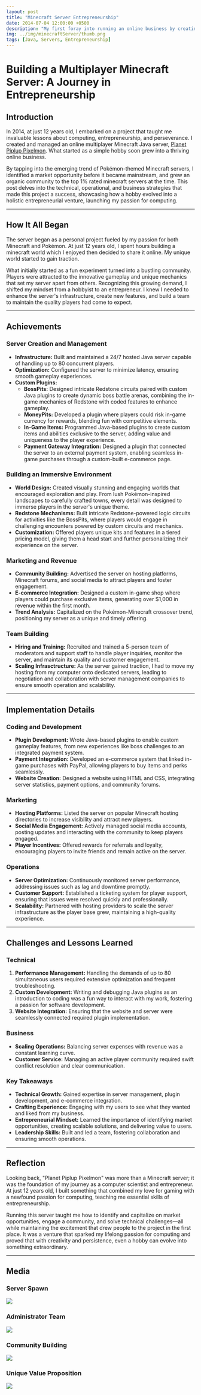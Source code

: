 ```yaml
---
layout: post
title: "Minecraft Server Entrepreneurship"
date: 2014-07-04 12:00:00 +0500
description: "My first foray into running an online business by creating a multiplayer Minecraft server."
img: ../img/minecraftServer/thumb.png
tags: [Java, Servers, Entrepreneurship]
---
```


# Building a Multiplayer Minecraft Server: A Journey in Entrepreneurship

## Introduction

In 2014, at just 12 years old, I embarked on a project that taught me invaluable lessons about computing, entrepreneurship, and perseverance. I created and managed an online multiplayer Minecraft Java server, [Planet Piplup Pixelmon](https://www.planetminecraft.com/server/planet-piplup-pixelmon-2886331/). What started as a simple hobby soon grew into a thriving online business.

By tapping into the emerging trend of Pokémon-themed Minecraft servers, I identified a market opportunity before it became mainstream, and grew an organic community to the top 1% rated minecraft servers at the time. This post delves into the technical, operational, and business strategies that made this project a success, showcasing how a hobby evolved into a holistic entrepreneurial venture, launching my passion for computing.

---

## How It All Began

The server began as a personal project fueled by my passion for both Minecraft and Pokémon. At just 12 years old, I spent hours building a minecraft world which I enjoyed then decided to share it online. My unique world started to gain traction. 

What initially started as a fun experiment turned into a bustling community. Players were attracted to the innovative gameplay and unique mechanics that set my server apart from others. Recognizing this growing demand, I shifted my mindset from a hobbyist to an entrepreneur. I knew I needed to enhance the server's infrastructure, create new features, and build a team to maintain the quality players had come to expect.

---

## Achievements

### Server Creation and Management
- **Infrastructure:** Built and maintained a 24/7 hosted Java server capable of handling up to 80 concurrent players.
- **Optimization:** Configured the server to minimize latency, ensuring smooth gameplay experiences.
- **Custom Plugins:**
  - **BossPits:** Designed intricate Redstone circuits paired with custom Java plugins to create dynamic boss battle arenas, combining the in-game mechanics of Redstone with coded features to enhance gameplay.
  - **MoneyPits:** Developed a plugin where players could risk in-game currency for rewards, blending fun with competitive elements.
  - **In-Game Items:** Programmed Java-based plugins to create custom items and abilities exclusive to the server, adding value and uniqueness to the player experience.
  - **Payment Gateway Integration:** Designed a plugin that connected the server to an external payment system, enabling seamless in-game purchases through a custom-built e-commerce page.

### Building an Immersive Environment
- **World Design:** Created visually stunning and engaging worlds that encouraged exploration and play. From lush Pokémon-inspired landscapes to carefully crafted towns, every detail was designed to immerse players in the server's unique theme.
- **Redstone Mechanisms:** Built intricate Redstone-powered logic circuits for activities like the BossPits, where players would engage in challenging encounters powered by custom circuits and mechanics.
- **Customization:** Offered players unique kits and features in a tiered pricing model, giving them a head start and further personalizing their experience on the server.

### Marketing and Revenue
- **Community Building:** Advertised the server on hosting platforms, Minecraft forums, and social media to attract players and foster engagement.
- **E-commerce Integration:** Designed a custom in-game shop where players could purchase exclusive items, generating over $1,000 in revenue within the first month.
- **Trend Analysis:** Capitalized on the Pokémon-Minecraft crossover trend, positioning my server as a unique and timely offering.

### Team Building
- **Hiring and Training:** Recruited and trained a 5-person team of moderators and support staff to handle player inquiries, monitor the server, and maintain its quality and customer engagement.
- **Scaling Infrasctructure:** As the server gained traction, I had to move my hosting from my computer onto dedicated servers, leading to negotiation and collaboration with server management companies to ensure smooth operation and scalability.

---

## Implementation Details

### Coding and Development
- **Plugin Development:** Wrote Java-based plugins to enable custom gameplay features, from new experiences like boss challenges to an integrated payment system.
- **Payment Integration:** Developed an e-commerce system that linked in-game purchases with PayPal, allowing players to buy items and perks seamlessly.
- **Website Creation:** Designed a website using HTML and CSS, integrating server statistics, payment options, and community forums.

### Marketing
- **Hosting Platforms:** Listed the server on popular Minecraft hosting directories to increase visibility and attract new players.
- **Social Media Engagement:** Actively managed social media accounts, posting updates and interacting with the community to keep players engaged.
- **Player Incentives:** Offered rewards for referrals and loyalty, encouraging players to invite friends and remain active on the server.

### Operations
- **Server Optimization:** Continuously monitored server performance, addressing issues such as lag and downtime promptly.
- **Customer Support:** Established a ticketing system for player support, ensuring that issues were resolved quickly and professionally.
- **Scalability:** Partnered with hosting providers to scale the server infrastructure as the player base grew, maintaining a high-quality experience.

---

## Challenges and Lessons Learned

### Technical
1. **Performance Management:** Handling the demands of up to 80 simultaneous users required extensive optimization and frequent troubleshooting.
2. **Custom Development:** Writing and debugging Java plugins as an introduction to coding was a fun way to interact with my work, fostering a passion for software development.
3. **Website Integration:** Ensuring that the website and server were seamlessly connected required plugin implementation.


### Business
- **Scaling Operations:** Balancing server expenses with revenue was a constant learning curve.
- **Customer Service:** Managing an active player community required swift conflict resolution and clear communication.

### Key Takeaways
- **Technical Growth:** Gained expertise in server management, plugin development, and e-commerce integration.
- **Crafting Experience:** Engaging with my users to see what they wanted and liked from my business.
- **Entrepreneurial Mindset:** Learned the importance of identifying market opportunities, creating scalable solutions, and delivering value to users.
- **Leadership Skills:** Built and led a team, fostering collaboration and ensuring smooth operations.

---

## Reflection

Looking back, "Planet Piplup Pixelmon" was more than a Minecraft server; it was the foundation of my journey as a computer scientist and entrepreneur. At just 12 years old, I built something that combined my love for gaming with a newfound passion for computing, teaching me essential skills of entrepreneurship.

Running this server taught me how to identify and capitalize on market opportunities, engage a community, and solve technical challenges—all while maintaining the excitement that drew people to the project in the first place. It was a venture that sparked my lifelong passion for computing and proved that with creativity and persistence, even a hobby can evolve into something extraordinary.

---

## Media

### Server Spawn
![](../assets/img/minecraftServer/spawn.jpg)
### Administrator Team
![](../assets/img/minecraftServer/admin.jpg)
### Community Building
![](../assets/img/minecraftServer/community.jpg)
### Unique Value Proposition
![](../assets/img/minecraftServer/duel.jpg)

